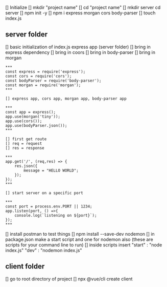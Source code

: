 [] Initialize
    [] mkdir "project name"
    [] cd "project name"
    [] mkdir server cd server
    [] npm init -y
    [] npm i express morgan cors body-parser
    [] touch index.js

server folder
-------------

[] basic initialization of index.js express app (server folder)
    [] bring in express dependency
    [] bring in coors
    [] bring in body-parser
    [] bring in morgan

    ***
    const express = require('express');
    const cors = require('cors');
    const bodyParser = require('body-parser');
    const morgan = require('morgan');
    ***

    [] express app, cors app, morgan app, body-parser app
    
    ***
    const app = express();
    app.use(morgan('tiny'));
    app.use(cors());
    app.use(bodyParser.json());
    ***

    [] first get route
    [] req = request
    [] res = response

    ***
    app.get('/', (req,res) => {
        res.json({
            message = "HELLO WORLD";
        });
    });
    ***

    [] start server on a specific port

    *** 
    const port = process.env.PORT || 1234;
    app.listen(port, () =>{
        console.log(`listening on ${port}`);
    });
    ***

[] install postman to test things
[] npm install --save-dev nodemon
[] in package.json make a start script and one for nodemon also (these are scripts for your command line to run)
    [] inside scripts insert
        "start" : "node index.js"
        "dev" : "nodemon index.js"

client folder
-------------

[] go to root directory of project
[] npx @vue/cli create client






